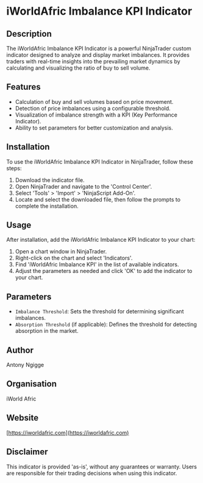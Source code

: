 
# iWorldAfric Imbalance KPI Indicator

## Description
The iWorldAfric Imbalance KPI Indicator is a powerful NinjaTrader custom indicator designed to analyze and display market imbalances. It provides traders with real-time insights into the prevailing market dynamics by calculating and visualizing the ratio of buy to sell volume.

## Features
- Calculation of buy and sell volumes based on price movement.
- Detection of price imbalances using a configurable threshold.
- Visualization of imbalance strength with a KPI (Key Performance Indicator).
- Ability to set parameters for better customization and analysis.

## Installation
To use the iWorldAfric Imbalance KPI Indicator in NinjaTrader, follow these steps:
1. Download the indicator file.
2. Open NinjaTrader and navigate to the 'Control Center'.
3. Select 'Tools' > 'Import' > 'NinjaScript Add-On'.
4. Locate and select the downloaded file, then follow the prompts to complete the installation.

## Usage
After installation, add the iWorldAfric Imbalance KPI Indicator to your chart:
1. Open a chart window in NinjaTrader.
2. Right-click on the chart and select 'Indicators'.
3. Find 'iWorldAfric Imbalance KPI' in the list of available indicators.
4. Adjust the parameters as needed and click 'OK' to add the indicator to your chart.

## Parameters
- `Imbalance Threshold`: Sets the threshold for determining significant imbalances.
- `Absorption Threshold` (if applicable): Defines the threshold for detecting absorption in the market.

## Author
Antony Ngigge

## Organisation
iWorld Afric

## Website
[https://iworldafric.com](https://iworldafric.com)

## Disclaimer
This indicator is provided 'as-is', without any guarantees or warranty. Users are responsible for their trading decisions when using this indicator.
